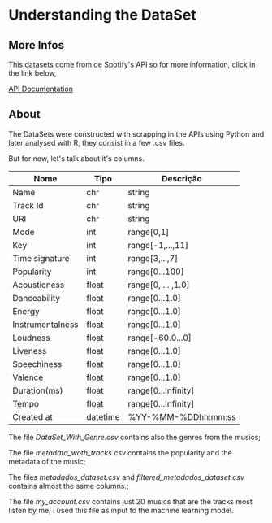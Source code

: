 # Understanding the DataSet 

## More Infos

This datasets come from de Spotify's API so for more information, click in the link below,

 [API Documentation](https://developer.spotify.com/documentation/web-api)

## About

The DataSets were constructed with scrapping in the APIs using Python and later analysed with R,
they consist in a few .csv files.

But for now, let's talk about it's columns.

| Nome            | Tipo        | Descrição                    |
|-----------------|-------------|------------------------------|
| Name            | chr         | string                       |
| Track Id         | chr         | string                       |
| URI             | chr         | string                       |
| Mode            | int         | range[0,1]                   |
| Key             | int         | range[-1,...,11]             |
| Time signature   | int         | range[3,...,7]               |
| Popularity      | int         | range[0...100]               |
| Acousticness    | float       | range[0, ... ,1.0]           |
| Danceability    | float       | range[0...1.0]               |
| Energy          | float       | range[0...1.0]               |
| Instrumentalness| float       | range[0...1.0]               |
| Loudness        | float       | range[-60.0...0]             |
| Liveness        | float       | range[0...1.0]               |
| Speechiness     | float       | range[0...1.0]               |
| Valence         | float       | range[0...1.0]               |
| Duration(ms)      | float       | range[0...Infinity]          |
| Tempo           | float       | range[0...Infinity]          |
| Created at       | datetime    | %YY-%MM-%DDhh:mm:ss          |

The file *DataSet_With_Genre.csv* contains also the genres from the musics;

The file *metadata_woth_tracks.csv* contains the popularity and the metadata of the music;

The files *metadados_dataset.csv* and *filtered_metadados_dataset.csv* contains almost the same columns.;

The file *my_account.csv* contains just 20 musics that are the tracks most listen by me, 
i used this file as input to the machine learning model.